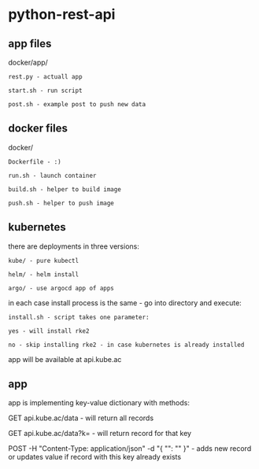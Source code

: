 # python-rest-api

## app files
docker/app/

    rest.py - actuall app
    
    start.sh - run script
    
    post.sh - example post to push new data
    
    
    
## docker files
docker/

    Dockerfile - :)
    
    run.sh - launch container
    
    build.sh - helper to build image
    
    push.sh - helper to push image
    
    

## kubernetes

there are deployments in three versions:

    kube/ - pure kubectl

    helm/ - helm install

    argo/ - use argocd app of apps



in each case install process is the same - go into directory and execute:


    install.sh - script takes one parameter:

    yes - will install rke2
    
    no - skip installing rke2 - in case kubernetes is already installed

app will be available at api.kube.ac



## app

app is implementing key-value dictionary with methods:

GET api.kube.ac/data - will return all records

GET api.kube.ac/data?k=<key> - will return record for that key
    
POST -H "Content-Type: application/json" -d "{ \"<key>\": \"<value>\" }" - adds new record or updates value if record with this key already exists
  
  
  
  
  
